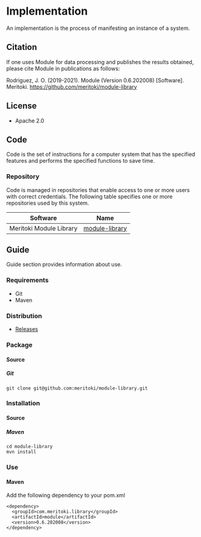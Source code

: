 # Implementation
An implementation is the process of manifesting an instance of a system.
## Citation
If one uses Module for data processing and publishes the results obtained, please cite Module in publications as follows:

Rodriguez, J. O. (2019-2021). Module (Version 0.6.202008) [Software]. Meritoki.
https://github.com/meritoki/module-library

## License
* Apache 2.0

## Code
Code is the set of instructions for a computer system that has the specified features and performs the specified functions to save time.

### Repository
Code is managed in repositories that enable access to one or more users with correct credentials. The following table specifies one or more repositories used by this system.

| Software | Name |
| ----------- | ----------- |
| Meritoki Module Library | [module-library](https://github.com/meritoki/module-library) |

## Guide
Guide section provides information about use.

### Requirements
* Git
* Maven

### Distribution
* [Releases](https://github.com/meritoki/module-library)

### Package
#### Source
##### Git
```
git clone git@github.com:meritoki/module-library.git
```

### Installation
#### Source
##### Maven
```
cd module-library
mvn install
```

### Use
#### Maven
Add the following dependency to your pom.xml
```
<dependency>
  <groupId>com.meritoki.library</groupId>
  <artifactId>module</artifactId>
  <version>0.6.202008</version>
</dependency>

```
